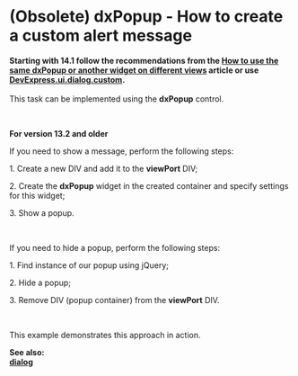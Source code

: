 # (Obsolete) dxPopup - How to create a custom alert message

<p><strong>Starting with 14.1 follow the recommendations from the <a href="https://www.devexpress.com/Support/Center/p/Q557034">How to use the same dxPopup or another widget on different views</a> article or use <a href="http://js.devexpress.com/Documentation/ApiReference/Utils/ui/dialog/Methods/?version=14_1#customoptions">DevExpress.ui.dialog.custom</a>.</strong><br /><br />This task can be implemented using the <strong>dxPopup</strong> control.</p>
<br />
<p><strong>For version 13.2 and older</strong></p>
<p>If you need to show a message, perform the following steps:</p>
<p>1. Create a new DIV and add it to the <strong>viewPort</strong> DIV;</p>
<p>2. Create the <strong>dxPopup</strong> widget in the created container and specify settings for this widget;</p>
<p>3. Show a popup.</p>
<br />
<p>If you need to hide a popup, perform the following steps:</p>
<p>1. Find instance of our popup using jQuery;</p>
<p>2. Hide a popup;</p>
<p>3. Remove DIV (popup container) from the <strong>viewPort</strong> DIV.</p>
<br />
<p>This example demonstrates this approach in action.</p>
<p><strong>See also:<br /> </strong><a href="http://phonejs.devexpress.com/Documentation/ApiReference/Widgets/Utils"><strong><u>dialog</u></strong></a></p>

<br/>


